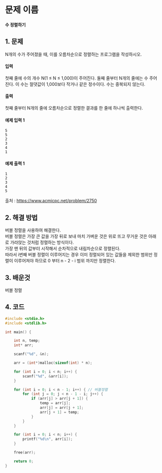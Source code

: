 # 문제 이름
#### 수 정렬하기
## 1. 문제

N개의 수가 주어졌을 때, 이를 오름차순으로 정렬하는 프로그램을 작성하시오.

#### 입력

첫째 줄에 수의 개수 N(1 ≤ N ≤ 1,000)이 주어진다. 둘째 줄부터 N개의 줄에는 수 주어진다. 이 수는 절댓값이 1,000보다 작거나 같은 정수이다. 수는 중복되지 않는다.

#### 출력

첫째 줄부터 N개의 줄에 오름차순으로 정렬한 결과를 한 줄에 하나씩 출력한다.

#### 예제 입력 1
```
5
5
2
3
4
1
```

#### 예제 출력 1
```
1
2
3
4
5
```

출처 : https://www.acmicpc.net/problem/2750

## 2. 해결 방법
버블 정렬을 사용하여 해결한다.</br>
버블 정렬은 가장 큰 값을 가장 뒤로 보내 마치 가벼운 것은 위로 뜨고 무거운 것은 아래로 가라앉는 것처럼 정렬하는 방식이다.</br>
가장 맨 뒤의 값부터 시작해서 순차적으로 내림차순으로 정렬된다.</br>
따라서 i번째 버블 정렬이 이루어지는 경우 이미 정렬되어 있는 값들을 제외한 범위만 정렬이 이루어져야 하므로 0 부터 n - 2 - i 범위 까지만 정렬한다.
 


## 3. 배운것
버블 정렬

## 4. 코드

```C++
#include <stdio.h>
#include <stdlib.h>

int main() {

	int n, temp;
	int* arr;

	scanf("%d", &n);

	arr = (int*)malloc(sizeof(int) * n);

	for (int i = 0; i < n; i++) {
		scanf("%d", &arr[i]);
	}

	for (int i = 0; i < n - 1; i++) { // 버블정렬
		for (int j = 0; j < n - 1 - i; j++) {
			if (arr[j] > arr[j + 1]) {
				temp = arr[j];
				arr[j] = arr[j + 1];
				arr[j + 1] = temp;
			}
		}
	}

	for (int i = 0; i < n; i++) {
		printf("%d\n", arr[i]);
	}

	free(arr);

	return 0;
}
```